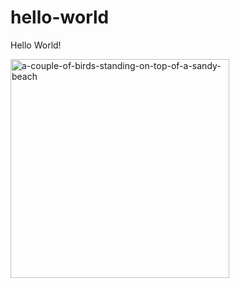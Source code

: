 # hello-world
Hello World!

<img alt="a-couple-of-birds-standing-on-top-of-a-sandy-beach" src="https://unsplash.com/photos/a-couple-of-birds-standing-on-top-of-a-sandy-beach--WYfaNMcoio" height="350">
